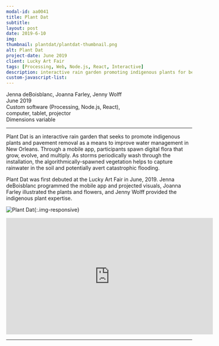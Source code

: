```yaml
---
modal-id: aa0041
title: Plant Dat
subtitle:
layout: post
date: 2019-6-10
img:
thumbnail: plantdat/plantdat-thumbnail.png
alt: Plant Dat
project-date: June 2019
client: Lucky Art Fair
tags: [Processing, Web, Node.js, React, Interactive]
description: interactive rain garden promoting indigenous plants for better water management in New Orleans
custom-javascript-list:
---
```



Jenna deBoisblanc, Joanna Farley, Jenny Wolff  
June 2019  
Custom software (Processing, Node.js, React),  
computer, tablet, projector    
Dimensions variable  

---

Plant Dat is an interactive rain garden that seeks to promote indigenous plants and pavement removal as a means to improve water management in New Orleans. Through a mobile app, participants spawn digital flora that grow, evolve, and multiply. As storms periodically wash through the installation, the algorithmically-spawned vegetation helps to capture rainwater in the soil and potentially avert catastrophic flooding.

Plant Dat was first debuted at the Lucky Art Fair in June, 2019. Jenna deBoisblanc programmed the mobile app and projected visuals, Joanna Farley illustrated the plants and flowers, and Jenny Wolff provided the indigenous plant expertise.

![Plant Dat]({{site.url}}/img/portfolio/plantdat/small.jpg){:.img-responsive}


<div class="embed-responsive embed-responsive-16by9">
<iframe width="560" height="315" src="https://www.youtube.com/embed/-r6FQa0X-pI" frameborder="0" allow="accelerometer; autoplay; encrypted-media; gyroscope; picture-in-picture" allowfullscreen></iframe>
</div>

<!-- <iframe width="560" height="315" src="https://www.youtube.com/embed/cwitOKYCGxk" frameborder="0" allow="accelerometer; autoplay; encrypted-media; gyroscope; picture-in-picture" allowfullscreen></iframe> -->

---   

